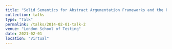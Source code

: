 ```yaml
---
title: "Solid Semantics for Abstract Argumentation Frameworks and the Preservation of Solid Semantic Properties"
collection: talks
type: "Talk"
permalink: /talks/2014-02-01-talk-2
venue: "London School of Testing"
date: 2021-02-01
location: "Virtual"
---
```


<!-- [More information here](http://example2.com) -->

<!-- This is a description of your talk, which is a markdown files that can be all markdown-ified like any other post. Yay markdown! -->
